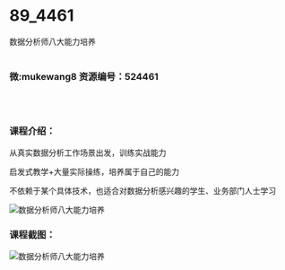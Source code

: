 # 89_4461
数据分析师八大能力培养
<br/></br>
<h3>微:mukewang8 资源编号：524461</h3>
<br/></br>
<h3>课程介绍：</h3>
<p>从真实<a title="查看与 数据分析 相关的文章" target="_blank">数据分析</a>工作场景出发，训练实战能力</p>
<p>启发式教学+大量实际操练，培养属于自己的能力</p>
<p>不依赖于某个具体技术，也适合对数据分析感兴趣的学生、业务部门人士学习</p>
<p><img src="https://www.ko996.com/wp-content/uploads/img/2018/12/1-300x169.png" alt="数据分析师八大能力培养"></p>
<h3>课程截图：</h3>
<p><img src="https://www.ko996.com/wp-content/uploads/img/2018/12/3-10.png" alt="数据分析师八大能力培养"></p>
